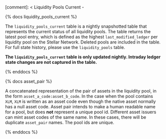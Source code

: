 [comment]: < Liquidity Pools Current -

{% docs liquidity_pools_current %}

The `liquidity_pools_current` table is a nightly snapshotted table that represents the current status of all liquidity pools. The table returns the latest pool entry, which is defined as the highest `last_modified_ledger` per liquidity pool on the Stellar Network. Deleted pools are included in the table. For full state history, please use the `liquidity_pools` table.

**The `liquidity_pools_current` table is only updated nightly. Intraday ledger state changes are not captured in the table.**

{% enddocs %}

{% docs asset_pair %}

A concatenated representation of the pair of assets in the liquidity pool, in the form `asset_a_code:asset_b_code`. In the case when the pool contains `XLM`, `XLM` is written as an asset code even though the native asset normally has a null asset code. Asset pair intends to make a human readable name for a pool, but does **not** represent a unique pool id. Different asset issuers can mint asset codes of the same name. In these cases, there will be duplicate `asset_pair` names. The pool ids are unique.

{% enddocs %}
